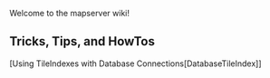 Welcome to the mapserver wiki!


## Tricks, Tips, and HowTos
[Using TileIndexes with Database Connections[DatabaseTileIndex]]